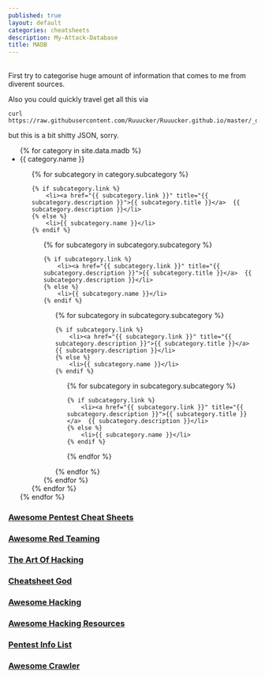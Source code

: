```yaml
---
published: true
layout: default
categories: cheatsheets
description: My-Attack-Database
title: MADB
---
```

<br>
First try to categorise huge amount of information that comes to me from diverent sources.

Also you could quickly travel get all this via
```
curl https://raw.githubusercontent.com/Ruuucker/Ruuucker.github.io/master/_data/madb.json
```
but this is a bit shitty JSON, sorry. 

<ul> 
{% for category in site.data.madb %}
<li>{{ category.name }}</li>
<ul> 
{% for subcategory in category.subcategory %}

	{% if subcategory.link %}
		<li><a href="{{ subcategory.link }}" title="{{ subcategory.description }}">{{ subcategory.title }}</a>	{{ subcategory.description }}</li>
	{% else %}
		<li>{{ subcategory.name }}</li>
	{% endif %}

<ul> 
{% for subcategory in subcategory.subcategory %}

	{% if subcategory.link %}
		<li><a href="{{ subcategory.link }}" title="{{ subcategory.description }}">{{ subcategory.title }}</a>	{{ subcategory.description }}</li>
	{% else %}
		<li>{{ subcategory.name }}</li>
	{% endif %}

<ul> 
{% for subcategory in subcategory.subcategory %}

	{% if subcategory.link %}
		<li><a href="{{ subcategory.link }}" title="{{ subcategory.description }}">{{ subcategory.title }}</a>	{{ subcategory.description }}</li>
	{% else %}
		<li>{{ subcategory.name }}</li>
	{% endif %}

<ul> 
{% for subcategory in subcategory.subcategory %}

	{% if subcategory.link %}
		<li><a href="{{ subcategory.link }}" title="{{ subcategory.description }}">{{ subcategory.title }}</a>	{{ subcategory.description }}</li>
	{% else %}
		<li>{{ subcategory.name }}</li>
	{% endif %}


{% endfor %}
</ul> 
{% endfor %}
</ul> 
{% endfor %}
</ul> 
{% endfor %}
</ul> 
{% endfor %}
</ul> 

### [Awesome Pentest Cheat Sheets](https://github.com/coreb1t/awesome-pentest-cheat-sheets "Awesome Pentest Cheat Sheets")

### [Awesome Red Teaming](https://github.com/yeyintminthuhtut/Awesome-Red-Teaming "Awesome Red Teaming")

### [The Art Of Hacking](https://github.com/The-Art-of-Hacking/h4cker "The Art Of Hacking")

### [Cheatsheet God](https://github.com/OlivierLaflamme/Cheatsheet-God "Cheatsheet God")

### [Awesome Hacking](https://github.com/Hack-with-Github/Awesome-Hacking "Awesome Hacking")

### [Awesome Hacking Resources](https://github.com/vitalysim/Awesome-Hacking-Resources "Awesome Hacking Resources")

### [Pentest Info List](https://github.com/Ridter/Pentest)

### [Awesome Crawler](https://github.com/BruceDone/awesome-crawler "Awesome Crawler")
